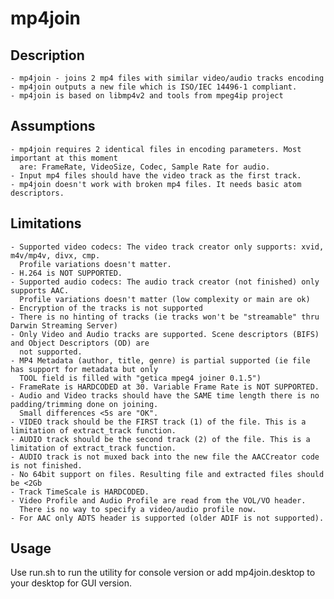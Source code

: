 # mp4join



## Description
    - mp4join - joins 2 mp4 files with similar video/audio tracks encoding
    - mp4join outputs a new file which is ISO/IEC 14496-1 compliant.
    - mp4join is based on libmp4v2 and tools from mpeg4ip project

## Assumptions
    - mp4join requires 2 identical files in encoding parameters. Most important at this moment
      are: FrameRate, VideoSize, Codec, Sample Rate for audio.
    - Input mp4 files should have the video track as the first track.
    - mp4join doesn't work with broken mp4 files. It needs basic atom descriptors.
    
## Limitations
    - Supported video codecs: The video track creator only supports: xvid, m4v/mp4v, divx, cmp. 
      Profile variations doesn't matter.
    - H.264 is NOT SUPPORTED.
    - Supported audio codecs: The audio track creator (not finished) only supports AAC. 
      Profile variations doesn't matter (low complexity or main are ok)
    - Encryption of the tracks is not supported
    - There is no hinting of tracks (ie tracks won't be "streamable" thru Darwin Streaming Server)
    - Only Video and Audio tracks are supported. Scene descriptors (BIFS) and Object Descriptors (OD) are 
      not supported.
    - MP4 Metadata (author, title, genre) is partial supported (ie file has support for metadata but only
      TOOL field is filled with "getica mpeg4 joiner 0.1.5")
    - FrameRate is HARDCODED at 30. Variable Frame Rate is NOT SUPPORTED.
    - Audio and Video tracks should have the SAME time length there is no padding/trimming done on joining.
      Small differences <5s are "OK".
    - VIDEO track should be the FIRST track (1) of the file. This is a limitation of extract_track function.
    - AUDIO track should be the second track (2) of the file. This is a limitation of extract_track function.
    - AUDIO track is not muxed back into the new file the AACCreator code is not finished.
    - No 64bit support on files. Resulting file and extracted files should be <2Gb
    - Track TimeScale is HARDCODED.
    - Video Profile and Audio Profile are read from the VOL/VO header. 
      There is no way to specify a video/audio profile now.
    - For AAC only ADTS header is supported (older ADIF is not supported).

## Usage
Use run.sh to run the utility for console version or add mp4join.desktop to your desktop for GUI version.
      